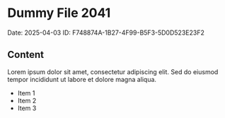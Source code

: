 # Dummy File 2041

Date: 2025-04-03
ID: F748874A-1B27-4F99-B5F3-5D0D523E23F2

## Content

Lorem ipsum dolor sit amet, consectetur adipiscing elit.
Sed do eiusmod tempor incididunt ut labore et dolore magna aliqua.

* Item 1
* Item 2
* Item 3
